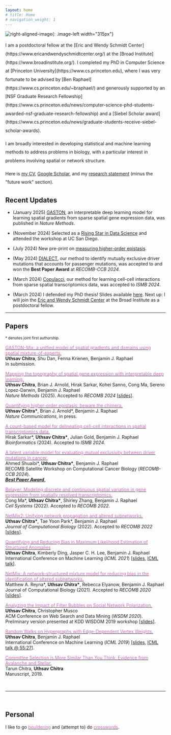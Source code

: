 ```yaml
---
layout: home
# title: Home
# navigation_weight: 1
---
```


<style type="text/css">
.image-left {
  display: block;
  margin-left: 20px;
  margin-right: auto;
  float: right;
}
.spaced-lines {line-height: 20pt;} 
</style>

![right-aligned-image](headshot5.png){: .image-left width="315px"}
<div markdown="1" class="spaced-lines">
I am a postdoctoral fellow at the [Eric and Wendy Schmidt Center](https://www.ericandwendyschmidtcenter.org/) at the [Broad Institute](https://www.broadinstitute.org/).
I completed my PhD in Computer Science at [Princeton University](https://www.cs.princeton.edu), where I was very fortunate to be advised by [Ben Raphael](https://www.cs.princeton.edu/~braphael/) 
and generously supported by an [NSF Graduate Research Fellowship](https://www.cs.princeton.edu/news/computer-science-phd-students-awarded-nsf-graduate-research-fellowship) and a [Siebel Scholar award](https://www.cs.princeton.edu/news/graduate-students-receive-siebel-scholar-awards). 
    

I am broadly interested in developing statistical and machine learning methods to address problems in biology, with a particular interest in problems involving spatial or network structure.    
     
<!-- [[Google Scholar](https://scholar.google.com/citations?user=JPKTNnMAAAAJ&hl=en&oi=ao), [CV](cv_website.pdf), [Github](https://github.com/uthsavc)] -->

Here is [my CV](cv_website.pdf), [Google Scholar](https://scholar.google.com/citations?user=JPKTNnMAAAAJ&hl=en&oi=ao), and my [research statement](CS_statement_5_no_future_work.pdf) (minus the "future work" section).
</div>
<!-- &nbsp; -->

## Recent Updates

- (January 2025) [GASTON](https://www.nature.com/articles/s41592-024-02503-3), an interpretable deep learning model for learning spatial gradients from sparse spatial gene expression data, was published in _Nature Methods_.

- (November 2024) Selected as a [Rising Star in Data Science](https://datascience.ucsd.edu/rising-stars-in-data-science/) and attended the workshop at UC San Diego.

- (July 2024) New pre-print on [measuring higher-order epistasis](https://www.biorxiv.org/content/10.1101/2024.07.17.603976v1).

- (May 2024) [DIALECT](https://www.biorxiv.org/content/10.1101/2024.04.24.590995v1), our method to identify mutually exclusive driver mutations that accounts for passenger mutations, was accepted to and won the **Best Paper Award** at *RECOMB-CCB 2024*.

- (March 2024) [Copulacci](https://academic.oup.com/bioinformatics/article/40/Supplement_1/i481/7700859), our method for learning cell-cell interactions from sparse spatial transcriptomics data, was accepted to *ISMB 2024*.

- (March 2024) I defended my PhD thesis! Slides available [here](presentations/FPO_actual.pdf). Next up: I will join the [Eric and Wendy Schmidt Center](https://www.ericandwendyschmidtcenter.org/) at the Broad Institute as a postdoctoral fellow.

<!-- - (December 2023) GASTON was accepted to RECOMB 2024, and I will present it in Boston in May.

- Posters/talks on Belayer and GASTON at: NCI Spring School (April 2023), NCI Junior Investigator Meeting (August 2023), Rutgers-Princeton cancer symposium (October 2023), CSHL Single-Cell Analyses meeting (November 2023).

- (November 2023) Just released our new algorithm GASTON, which uses deep learning to derive a topographic map of spatial gene expression. Check out the [pre-print](https://www.biorxiv.org/content/10.1101/2023.10.10.561757v1) and [code](https://github.com/raphael-group/GASTON)! -->

---    
<!-- &nbsp; -->

## Papers

<sup>\* denotes joint first authorship.</sup>     

[<span style="color:#c869bf">GASTON-Mix: a unified model of spatial gradients and domains using spatial mixture-of-experts.</span>](https://uthsavc.github.io/)     
**Uthsav Chitra**, Shu Dan, Fenna Krienen, Benjamin J. Raphael   
In submission.

[<span style="color:#c869bf">Mapping the topography of spatial gene expression with interpretable deep learning.</span>](https://www.nature.com/articles/s41592-024-02503-3)     
**Uthsav Chitra**, Brian J. Arnold, Hirak Sarkar, Kohei Sanno, Cong Ma, Sereno Lopez-Darwin, Benjamin J. Raphael   
*Nature Methods* (2025). Accepted to *RECOMB 2024* [[slides](presentations/gaston_recomb2024_pres.pdf)].

[<span style="color:#c869bf">Quantifying higher-order epistasis: beware the chimera.</span>](https://www.biorxiv.org/content/10.1101/2024.07.17.603976v1)     
**Uthsav Chitra\***, Brian J. Arnold\*, Benjamin J. Raphael   
*Nature Communications*, in press.

[<span style="color:#c869bf">A count-based model for delineating cell-cell interactions in spatial transcriptomics data.</span>](https://academic.oup.com/bioinformatics/article/40/Supplement_1/i481/7700859)     
Hirak Sarkar\*, **Uthsav Chitra\***, Julian Gold, Benjamin J. Raphael   
*Bioinformatics* (2024). Accepted to *ISMB 2024*.

[<span style="color:#c869bf">A latent variable model for evaluating mutual exclusivity between driver mutations in cancer.</span>](https://uthsavc.github.io/)     
Ahmed Shuaibi\*, **Uthsav Chitra\***, Benjamin J. Raphael   
RECOMB Satellite Workshop on Computational Cancer Biology (*RECOMB-CCB 2024*).    
<ins>***Best Paper Award***.</ins>

[<span style="color:#c869bf">Belayer: Modeling discrete and continuous spatial variation in gene expression from spatially resolved transcriptomics.</span>](https://www.biorxiv.org/content/10.1101/2022.02.05.479261v1)     
Cong Ma\*, **Uthsav Chitra\***, Shirley Zhang, Benjamin J. Raphael   
*Cell Systems* (2022). Accepted to *RECOMB 2022*.

[<span style="color:#c869bf">NetMix2: Unifying network propagation and altered subnetworks.</span>](https://www.biorxiv.org/content/10.1101/2022.01.31.478575v1)     
**Uthsav Chitra\***, Tae Yoon Park\*, Benjamin J. Raphael     
*Journal of Computational Biology* (2022). Accepted to *RECOMB 2022* [[slides](presentations/netmix2_recomb2022_pres.pdf)].

[<span style="color:#c869bf">Quantifying and Reducing Bias in Maximum Likelihood Estimation of Structured Anomalies</span>](https://arxiv.org/abs/2007.07878)     
**Uthsav Chitra**, Kimberly Ding, Jasper C. H. Lee, Benjamin J. Raphael  
International Conference on Machine Learning (*ICML 2021*) [[slides](presentations/ICML_2021_pres.pdf), [ICML talk](https://slideslive.com/38958812/quantifying-and-reducing-bias-in-maximum-likelihood-estimation-of-structured-anomalies?ref=speaker-17429-latest)].    

[<span style="color:#c869bf">NetMix: A network-structured mixture model for reducing bias in the identification of altered subnetworks.</span>](https://www.biorxiv.org/content/10.1101/2020.01.18.911438v1)    
Matthew A. Reyna\*, **Uthsav Chitra\***, Rebecca Elyanow, Benjamin J. Raphael   
Journal of Computational Biology (2021). Accepted to *RECOMB 2020* [[slides](presentations/recomb2020_pres.pdf)].    

[<span style="color:#c869bf">Analyzing the Impact of Filter Bubbles on Social Network Polarization.</span>](https://arxiv.org/abs/1906.08772)    
**Uthsav Chitra**, Christopher Musco    
ACM Conference on Web Search and Data Mining (*WSDM 2020*).    
Preliminary version presented at KDD WISDOM 2019 workshop [[slides](presentations/kdd_presentation.pdf)].     

[<span style="color:#c869bf">Random Walks on Hypergraphs with Edge-Dependent Vertex Weights.</span>](https://arxiv.org/abs/1905.08287)          
**Uthsav Chitra**, Benjamin J. Raphael  
International Conference on Machine Learning (*ICML 2019*) [[slides](https://icml.cc/media/Slides/icml/2019/101(13-11-00)-13-12-15-5196-random_walks_on.pdf), [ICML talk @ 55:27](https://slideslive.com/38917909/optimization-and-graphical-models)].

[<span style="color:#c869bf">Committee Selection is More Similar Than You Think: Evidence from Avalanche and Stellar.</span>](https://arxiv.org/abs/1904.09839)     
Tarun Chitra, **Uthsav Chitra**  
Manuscript, 2019.

&nbsp;

---    
&nbsp;

## Personal

I like to go [<span style="color:#c869bf">bouldering</span>](http://instagram.com/uthsav_climbs/) and (attempt to) do [<span style="color:#c869bf">crosswords</span>](https://downforacross.com/).